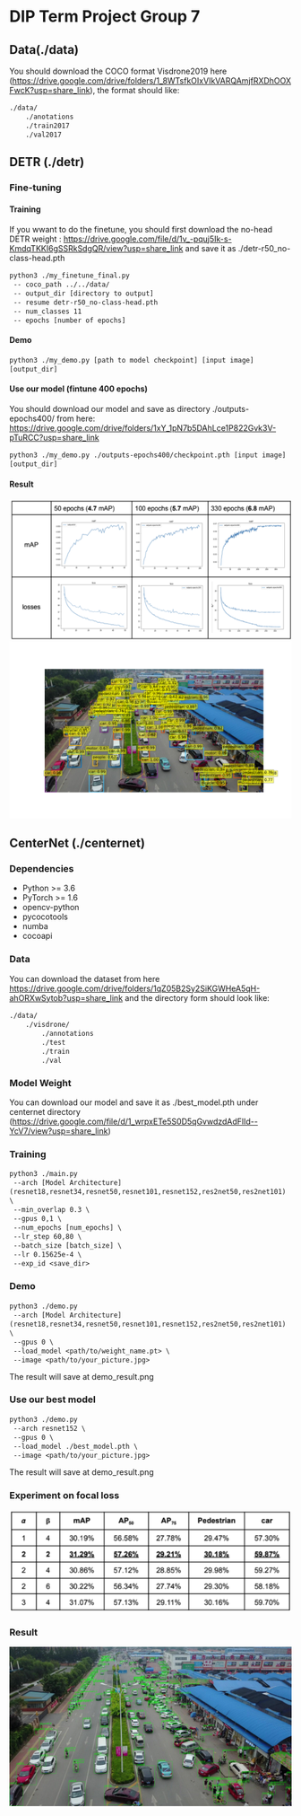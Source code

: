 # DIP Term Project Group 7

## Data(./data)
You should download the COCO format Visdrone2019 here (https://drive.google.com/drive/folders/1_8WTsfkOIxVIkVARQAmjfRXDhOOXFwcK?usp=share_link), the format should like:
```shell
./data/
	./anotations
	./train2017
	./val2017
```


## DETR (./detr)
### Fine-tuning
#### Training
If you wwant to do the finetune, you should first download the no-head DETR weight : https://drive.google.com/file/d/1v_-pquj5Ik-s-KmdqTKKI6gSSRkSdgQR/view?usp=share_link and save it as ./detr-r50_no-class-head.pth
```shell
python3 ./my_finetune_final.py
 -- coco_path ../../data/
 -- output_dir [directory to output]
 -- resume detr-r50_no-class-head.pth
 -- num_classes 11
 -- epochs [number of epochs]
```

#### Demo
```shell
python3 ./my_demo.py [path to model checkpoint] [input image] [output_dir]
```

#### Use our model (fintune 400 epochs)
You should download our model and save as directory ./outputs-epochs400/ from here: https://drive.google.com/drive/folders/1xY_1pN7b5DAhLce1P822Gvk3V-pTuRCC?usp=share_link
```shell
python3 ./my_demo.py ./outputs-epochs400/checkpoint.pth [input image] [output_dir]
```
#### Result
![image](https://github.com/archielu/DIP2022-Term_project/blob/main/figs/detr_plot.png)
![image](https://github.com/archielu/DIP2022-Term_project/blob/main/figs/detr_finetune_48.png)

## CenterNet (./centernet)
### Dependencies

- Python >= 3.6
- PyTorch >= 1.6
- opencv-python
- pycocotools
- numba
- cocoapi


### Data
You can download the dataset from here https://drive.google.com/drive/folders/1qZ05B2Sy2SiKGWHeA5qH-ahORXwSytob?usp=share_link and the directory form should look like:
```shell
./data/
	./visdrone/
		./annotations
		./test
		./train
		./val
```

### Model Weight
You can download our model and save it as ./best_model.pth under centernet directory (https://drive.google.com/file/d/1_wrpxETe5S0D5qGvwdzdAdFlId--YcV7/view?usp=share_link)
### Training
```shell
python3 ./main.py
 --arch [Model Architecture] (resnet18,resnet34,resnet50,resnet101,resnet152,res2net50,res2net101) \
 --min_overlap 0.3 \
 --gpus 0,1 \
 --num_epochs [num_epochs] \
 --lr_step 60,80 \
 --batch_size [batch_size] \
 --lr 0.15625e-4 \
 --exp_id <save_dir>
```

### Demo
```shell
python3 ./demo.py
 --arch [Model Architecture] (resnet18,resnet34,resnet50,resnet101,resnet152,res2net50,res2net101) \
 --gpus 0 \
 --load_model <path/to/weight_name.pt> \
 --image <path/to/your_picture.jpg>
```
The result will save at demo_result.png

### Use our best model
```shell
python3 ./demo.py
 --arch resnet152 \
 --gpus 0 \
 --load_model ./best_model.pth \
 --image <path/to/your_picture.jpg>
```
The result will save at demo_result.png

### Experiment on focal loss
![image](https://github.com/archielu/DIP2022-Term_project/blob/main/figs/focal_loss.png)

### Result
![image](https://github.com/archielu/DIP2022-Term_project/blob/main/figs/centernet_scratch_48.png)



